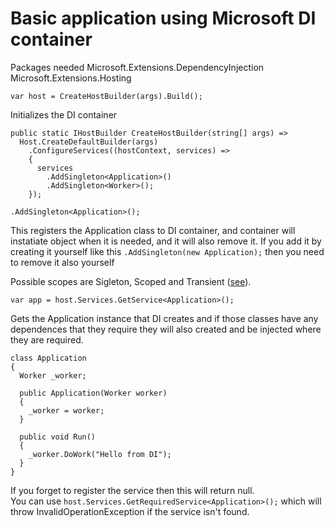 # Basic application using Microsoft DI container

Packages needed
Microsoft.Extensions.DependencyInjection 
Microsoft.Extensions.Hosting 

```var host = CreateHostBuilder(args).Build();```

Initializes the DI container

```
public static IHostBuilder CreateHostBuilder(string[] args) =>
  Host.CreateDefaultBuilder(args)
    .ConfigureServices((hostContext, services) =>
    {
      services
        .AddSingleton<Application>()
        .AddSingleton<Worker>();
    });
```

```.AddSingleton<Application>();``` 

This registers the Application class to DI container, and container will instatiate object when it is needed, and it will also remove it.
If you add it by creating it yourself like this ```.AddSingleton(new Application);``` then you need to remove it also yourself

Possible scopes are Sigleton, Scoped and Transient ([see](https://github.com/jyrijh/CmdDependecyInjection/tree/master/scopes#scopes)).

```var app = host.Services.GetService<Application>();```  

Gets the Application instance that DI creates and if those classes have any dependences that they require they will also created and be injected where they are required. 

```
class Application
{
  Worker _worker;

  public Application(Worker worker)
  {
    _worker = worker;
  }

  public void Run()
  {
    _worker.DoWork("Hello from DI");
  }
}
```

If you forget to register the service then this will return null.  
You can use ```host.Services.GetRequiredService<Application>();``` which will throw InvalidOperationException if the service isn't found.  
